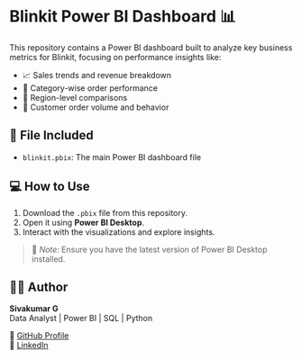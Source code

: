 # Blinkit Power BI Dashboard 📊

This repository contains a Power BI dashboard built to analyze key business metrics for Blinkit, focusing on performance insights like:

- 📈 Sales trends and revenue breakdown
- 🛒 Category-wise order performance
- 📍 Region-level comparisons
- 👤 Customer order volume and behavior

## 🔧 File Included

- `blinkit.pbix`: The main Power BI dashboard file

## 💻 How to Use

1. Download the `.pbix` file from this repository.
2. Open it using **Power BI Desktop**.
3. Interact with the visualizations and explore insights.

> 📌 *Note:* Ensure you have the latest version of Power BI Desktop installed.

## 👨‍💻 Author

**Sivakumar G**  
Data Analyst | Power BI | SQL | Python  

🔗 [GitHub Profile](https://github.com/shivakumaar1)  
🔗 [LinkedIn](https://www.linkedin.com/in/shivakkumar3)
